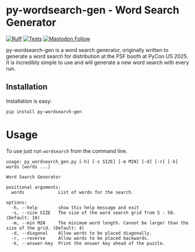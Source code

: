 # py-wordsearch-gen - Word Search Generator

[![Ruff](https://img.shields.io/endpoint?url=https://raw.githubusercontent.com/astral-sh/ruff/main/assets/badge/v2.json)](https://github.com/astral-sh/ruff)
[![Tests](https://github.com/brass75/wordsearch/actions/workflows/test.yml/badge.svg)](https://github.com/brass75/wordsearch/actions/workflows/test.yml)
[![Mastodon Follow](https://img.shields.io/mastodon/follow/109552736199041636?domain=https%3A%2F%2Ftwit.social&style=flat)](https://twit.social/@brass75)

py-wordsearch-gen is a word search generator, originally written to generate a word search for distribution at the PSF booth
at PyCon US 2025. It is incredibly simple to use and will generate a new word search with every run.

## Installation

Installation is easy:
```shell
pip install py-wordsearch-gen
```

# Usage

To use just run `wordsearch` from the command line.

```shell
usage: py_wordsearch_gen.py [-h] [-s SIZE] [-m MIN] [-d] [-r] [-k] words [words ...]

Word Search Generator

positional arguments:
  words             List of words for the search.

options:
  -h, --help        show this help message and exit
  -s, --size SIZE   The size of the word search grid from 5 - 50. (Default: 10)
  -m, --min MIN     The minimum word length. Cannot be larger than the size of the grid. (Default: 4)
  -d, --diagonal    Allow words to be placed diagonally.
  -r, --reverse     Allow words to be placed backwards.
  -k, --answer-key  Print the answer key ahead of the puzzle.
```

